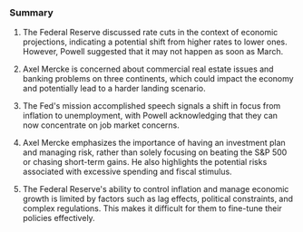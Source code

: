 ### Summary

1. The Federal Reserve discussed rate cuts in the context of economic
projections, indicating a potential shift from higher rates to lower
ones. However, Powell suggested that it may not happen as soon as March.

2. Axel Mercke is concerned about commercial real estate issues and banking
problems on three continents, which could impact the economy and potentially
lead to a harder landing scenario.

3. The Fed's mission accomplished speech signals a shift in focus from
inflation to unemployment, with Powell acknowledging that they can now
concentrate on job market concerns.

4. Axel Mercke emphasizes the importance of having an investment plan and
managing risk, rather than solely focusing on beating the S&P 500 or chasing
short-term gains. He also highlights the potential risks associated with
excessive spending and fiscal stimulus.

5. The Federal Reserve's ability to control inflation and manage economic
growth is limited by factors such as lag effects, political constraints,
and complex regulations. This makes it difficult for them to fine-tune their
policies effectively.
